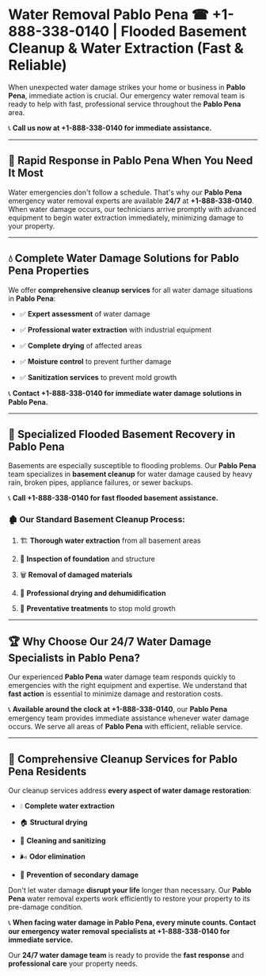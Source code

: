 # Water Removal Pablo Pena ☎ +1-888-338-0140 | Flooded Basement Cleanup & Water Extraction (Fast & Reliable)

When unexpected water damage strikes your home or business in **Pablo Pena**, immediate action is crucial. Our emergency water removal team is ready to help with fast, professional service throughout the **Pablo Pena** area. 

📞 **Call us now at +1-888-338-0140 for immediate assistance.**
---
## 🚀 Rapid Response in Pablo Pena When You Need It Most
Water emergencies don't follow a schedule. That's why our **Pablo Pena** emergency water removal experts are available **24/7** at **+1-888-338-0140**. When water damage occurs, our technicians arrive promptly with advanced equipment to begin water extraction immediately, minimizing damage to your property.
---
## 💧 Complete Water Damage Solutions for Pablo Pena Properties
We offer **comprehensive cleanup services** for all water damage situations in **Pablo Pena**:
- ✅ **Expert assessment** of water damage  
- ✅ **Professional water extraction** with industrial equipment  
- ✅ **Complete drying** of affected areas  
- ✅ **Moisture control** to prevent further damage  
- ✅ **Sanitization services** to prevent mold growth  
📞 **Contact +1-888-338-0140 for immediate water damage solutions in Pablo Pena.**
---
## 🌊 Specialized Flooded Basement Recovery in Pablo Pena
Basements are especially susceptible to flooding problems. Our **Pablo Pena** team specializes in **basement cleanup** for water damage caused by heavy rain, broken pipes, appliance failures, or sewer backups. 
📞 **Call +1-888-338-0140 for fast flooded basement assistance.**
### 🏚️ Our Standard Basement Cleanup Process:
1. 🏗️ **Thorough water extraction** from all basement areas  
2. 🔎 **Inspection of foundation** and structure  
3. 🗑️ **Removal of damaged materials**  
4. 💨 **Professional drying and dehumidification**  
5. 🚫 **Preventative treatments** to stop mold growth  
---
## 🏆 Why Choose Our 24/7 Water Damage Specialists in Pablo Pena?
Our experienced **Pablo Pena** water damage team responds quickly to emergencies with the right equipment and expertise. We understand that **fast action** is essential to minimize damage and restoration costs.
📞 **Available around the clock at +1-888-338-0140**, our **Pablo Pena** emergency team provides immediate assistance whenever water damage occurs. We serve all areas of **Pablo Pena** with efficient, reliable service.
---
## 🧹 Comprehensive Cleanup Services for Pablo Pena Residents
Our cleanup services address **every aspect of water damage restoration**:
- 💧 **Complete water extraction**  
- 🏠 **Structural drying**  
- 🧼 **Cleaning and sanitizing**  
- 🌬️ **Odor elimination**  
- 🚫 **Prevention of secondary damage**  
Don't let water damage **disrupt your life** longer than necessary. Our **Pablo Pena** water removal experts work efficiently to restore your property to its pre-damage condition.
📞 **When facing water damage in Pablo Pena, every minute counts. Contact our emergency water removal specialists at +1-888-338-0140 for immediate service.**
Our **24/7 water damage team** is ready to provide the **fast response** and **professional care** your property needs.
